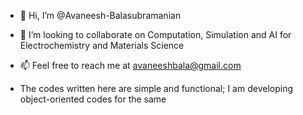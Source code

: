 - 👋 Hi, I’m @Avaneesh-Balasubramanian
- 💞️ I’m looking to collaborate on Computation, Simulation and AI for Electrochemistry and Materials Science
- 📫 Feel free to reach me at avaneeshbala@gmail.com
  
- The codes written here are simple and functional; I am developing object-oriented codes for the same
  

<!---
Avaneesh-Balasubramanian/Avaneesh-Balasubramanian is a ✨ special ✨ repository because its `README.md` (this file) appears on your GitHub profile.
You can click the Preview link to take a look at your changes.
--->
